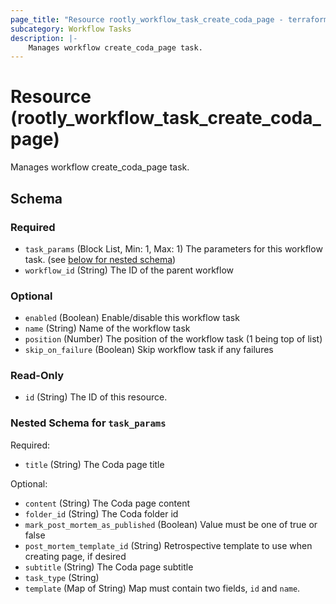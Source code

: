 ```yaml
---
page_title: "Resource rootly_workflow_task_create_coda_page - terraform-provider-rootly"
subcategory: Workflow Tasks
description: |-
    Manages workflow create_coda_page task.
---
```


# Resource (rootly_workflow_task_create_coda_page)

Manages workflow create_coda_page task.



<!-- schema generated by tfplugindocs -->
## Schema

### Required

- `task_params` (Block List, Min: 1, Max: 1) The parameters for this workflow task. (see [below for nested schema](#nestedblock--task_params))
- `workflow_id` (String) The ID of the parent workflow

### Optional

- `enabled` (Boolean) Enable/disable this workflow task
- `name` (String) Name of the workflow task
- `position` (Number) The position of the workflow task (1 being top of list)
- `skip_on_failure` (Boolean) Skip workflow task if any failures

### Read-Only

- `id` (String) The ID of this resource.

<a id="nestedblock--task_params"></a>
### Nested Schema for `task_params`

Required:

- `title` (String) The Coda page title

Optional:

- `content` (String) The Coda page content
- `folder_id` (String) The Coda folder id
- `mark_post_mortem_as_published` (Boolean) Value must be one of true or false
- `post_mortem_template_id` (String) Retrospective template to use when creating page, if desired
- `subtitle` (String) The Coda page subtitle
- `task_type` (String)
- `template` (Map of String) Map must contain two fields, `id` and `name`.
